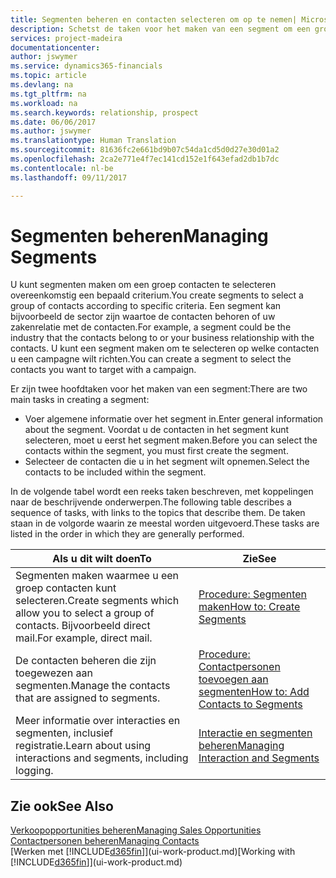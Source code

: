 ```yaml
---
title: Segmenten beheren en contacten selecteren om op te nemen| Microsoft Docs
description: Schetst de taken voor het maken van een segment om een groep contacten op basis van specifieke criteria te selecteren, bijvoorbeeld, contacten in een bepaalde branche waarop u zich wilt richten.
services: project-madeira
documentationcenter: 
author: jswymer
ms.service: dynamics365-financials
ms.topic: article
ms.devlang: na
ms.tgt_pltfrm: na
ms.workload: na
ms.search.keywords: relationship, prospect
ms.date: 06/06/2017
ms.author: jswymer
ms.translationtype: Human Translation
ms.sourcegitcommit: 81636fc2e661bd9b07c54da1cd5d0d27e30d01a2
ms.openlocfilehash: 2ca2e771e4f7ec141cd152e1f643efad2db1b7dc
ms.contentlocale: nl-be
ms.lasthandoff: 09/11/2017

---
```

# <a name="managing-segments"></a><span data-ttu-id="6a71c-103">Segmenten beheren</span><span class="sxs-lookup"><span data-stu-id="6a71c-103">Managing Segments</span></span>
<span data-ttu-id="6a71c-104">U kunt segmenten maken om een groep contacten te selecteren overeenkomstig een bepaald criterium.</span><span class="sxs-lookup"><span data-stu-id="6a71c-104">You create segments to select a group of contacts according to specific criteria.</span></span> <span data-ttu-id="6a71c-105">Een segment kan bijvoorbeeld de sector zijn waartoe de contacten behoren of uw zakenrelatie met de contacten.</span><span class="sxs-lookup"><span data-stu-id="6a71c-105">For example, a segment could be the industry that the contacts belong to or your business relationship with the contacts.</span></span> <span data-ttu-id="6a71c-106">U kunt een segment maken om te selecteren op welke contacten u een campagne wilt richten.</span><span class="sxs-lookup"><span data-stu-id="6a71c-106">You can create a segment to select the contacts you want to target with a campaign.</span></span>

<span data-ttu-id="6a71c-107">Er zijn twee hoofdtaken voor het maken van een segment:</span><span class="sxs-lookup"><span data-stu-id="6a71c-107">There are two main tasks in creating a segment:</span></span>

* <span data-ttu-id="6a71c-108">Voer algemene informatie over het segment in.</span><span class="sxs-lookup"><span data-stu-id="6a71c-108">Enter general information about the segment.</span></span> <span data-ttu-id="6a71c-109">Voordat u de contacten in het segment kunt selecteren, moet u eerst het segment maken.</span><span class="sxs-lookup"><span data-stu-id="6a71c-109">Before you can select the contacts within the segment, you must first create the segment.</span></span>
* <span data-ttu-id="6a71c-110">Selecteer de contacten die u in het segment wilt opnemen.</span><span class="sxs-lookup"><span data-stu-id="6a71c-110">Select the contacts to be included within the segment.</span></span>

<span data-ttu-id="6a71c-111">In de volgende tabel wordt een reeks taken beschreven, met koppelingen naar de beschrijvende onderwerpen.</span><span class="sxs-lookup"><span data-stu-id="6a71c-111">The following table describes a sequence of tasks, with links to the topics that describe them.</span></span> <span data-ttu-id="6a71c-112">De taken staan in de volgorde waarin ze meestal worden uitgevoerd.</span><span class="sxs-lookup"><span data-stu-id="6a71c-112">These tasks are listed in the order in which they are generally performed.</span></span>

| <span data-ttu-id="6a71c-113">Als u dit wilt doen</span><span class="sxs-lookup"><span data-stu-id="6a71c-113">To</span></span> | <span data-ttu-id="6a71c-114">Zie</span><span class="sxs-lookup"><span data-stu-id="6a71c-114">See</span></span> |
| --- | --- |
| <span data-ttu-id="6a71c-115">Segmenten maken waarmee u een groep contacten kunt selecteren.</span><span class="sxs-lookup"><span data-stu-id="6a71c-115">Create segments which allow you to select a group of contacts.</span></span> <span data-ttu-id="6a71c-116">Bijvoorbeeld direct mail.</span><span class="sxs-lookup"><span data-stu-id="6a71c-116">For example, direct mail.</span></span> |[<span data-ttu-id="6a71c-117">Procedure: Segmenten maken</span><span class="sxs-lookup"><span data-stu-id="6a71c-117">How to: Create Segments</span></span>](marketing-how-create-segment.md) |
| <span data-ttu-id="6a71c-118">De contacten beheren die zijn toegewezen aan segmenten.</span><span class="sxs-lookup"><span data-stu-id="6a71c-118">Manage the contacts that are assigned to segments.</span></span> |[<span data-ttu-id="6a71c-119">Procedure: Contactpersonen toevoegen aan segmenten</span><span class="sxs-lookup"><span data-stu-id="6a71c-119">How to: Add Contacts to Segments</span></span>](marketing-add-contact-segment.md) |
| <span data-ttu-id="6a71c-120">Meer informatie over interacties en segmenten, inclusief registratie.</span><span class="sxs-lookup"><span data-stu-id="6a71c-120">Learn about using interactions and segments, including logging.</span></span> |[<span data-ttu-id="6a71c-121">Interactie en segmenten beheren</span><span class="sxs-lookup"><span data-stu-id="6a71c-121">Managing Interaction and Segments</span></span>](marketing-interaction-segments.md) |

## <a name="see-also"></a><span data-ttu-id="6a71c-122">Zie ook</span><span class="sxs-lookup"><span data-stu-id="6a71c-122">See Also</span></span>
[<span data-ttu-id="6a71c-123">Verkoopopportunities beheren</span><span class="sxs-lookup"><span data-stu-id="6a71c-123">Managing Sales Opportunities</span></span>](marketing-manage-sales-opportunities.md)  
[<span data-ttu-id="6a71c-124">Contactpersonen beheren</span><span class="sxs-lookup"><span data-stu-id="6a71c-124">Managing Contacts</span></span>](marketing-contacts.md)  
<span data-ttu-id="6a71c-125">[Werken met [!INCLUDE[d365fin](includes/d365fin_md.md)]](ui-work-product.md)</span><span class="sxs-lookup"><span data-stu-id="6a71c-125">[Working with [!INCLUDE[d365fin](includes/d365fin_md.md)]](ui-work-product.md)</span></span>

